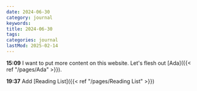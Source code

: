 ```yaml
---
date: 2024-06-30
category: journal
keywords: 
title: 2024-06-30
tags:
categories: journal
lastMod: 2025-02-14
---
```

**15:09**  I want to put more content on this website. Let's flesh out [Ada]({{< ref "/pages/Ada" >}}).

**19:37**  Add [Reading List]({{< ref "/pages/Reading List" >}})
